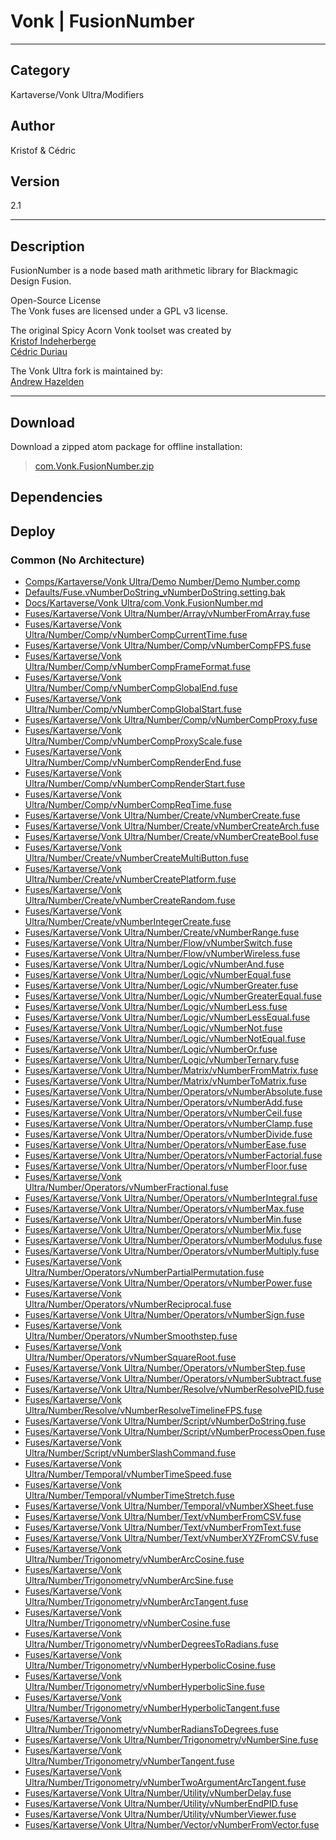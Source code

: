 # Vonk | FusionNumber
___

## Category
Kartaverse/Vonk Ultra/Modifiers

## Author
Kristof & Cédric

## Version
2.1

___

## Description
<p>FusionNumber is a node based math arithmetic library for Blackmagic Design Fusion.</p>

<p>Open-Source License<br>
The Vonk fuses are licensed under a GPL v3 license.</p>

<p>The original Spicy Acorn Vonk toolset was created by<br>
<a href="mailto:xmnr0x23@gmail.com">Kristof Indeherberge</a><br>
<a href="mailto:duriau.cedric@live.be">C&eacute;dric Duriau</a></p>

<p>The Vonk Ultra fork is maintained by:<br>
<a href="mailto:andrew@andrewhazelden.com">Andrew Hazelden</a></p>

___

## Download

Download a zipped atom package for offline installation:
> [com.Vonk.FusionNumber.zip](https://gitlab.com/WeSuckLess/Reactor/-/archive/master/Reactor-master.zip?path=Atoms/com.Vonk.FusionNumber)  

## Dependencies

## Deploy

### Common (No Architecture)

<ul>
<li><a href="https://gitlab.com/WeSuckLess/Reactor/-/blob/master/Atoms/com.Vonk.FusionNumber/Comps/Kartaverse/Vonk Ultra/Demo Number/Demo Number.comp?ref_type=heads">Comps/Kartaverse/Vonk Ultra/Demo Number/Demo Number.comp</a></li>
<li><a href="https://gitlab.com/WeSuckLess/Reactor/-/blob/master/Atoms/com.Vonk.FusionNumber/Defaults/Fuse.vNumberDoString_vNumberDoString.setting.bak?ref_type=heads">Defaults/Fuse.vNumberDoString_vNumberDoString.setting.bak</a></li>
<li><a href="https://gitlab.com/WeSuckLess/Reactor/-/blob/master/Atoms/com.Vonk.FusionNumber/Docs/Kartaverse/Vonk Ultra/com.Vonk.FusionNumber.md?ref_type=heads">Docs/Kartaverse/Vonk Ultra/com.Vonk.FusionNumber.md</a></li>
<li><a href="https://gitlab.com/WeSuckLess/Reactor/-/blob/master/Atoms/com.Vonk.FusionNumber/Fuses/Kartaverse/Vonk Ultra/Number/Array/vNumberFromArray.fuse?ref_type=heads">Fuses/Kartaverse/Vonk Ultra/Number/Array/vNumberFromArray.fuse</a></li>
<li><a href="https://gitlab.com/WeSuckLess/Reactor/-/blob/master/Atoms/com.Vonk.FusionNumber/Fuses/Kartaverse/Vonk Ultra/Number/Comp/vNumberCompCurrentTime.fuse?ref_type=heads">Fuses/Kartaverse/Vonk Ultra/Number/Comp/vNumberCompCurrentTime.fuse</a></li>
<li><a href="https://gitlab.com/WeSuckLess/Reactor/-/blob/master/Atoms/com.Vonk.FusionNumber/Fuses/Kartaverse/Vonk Ultra/Number/Comp/vNumberCompFPS.fuse?ref_type=heads">Fuses/Kartaverse/Vonk Ultra/Number/Comp/vNumberCompFPS.fuse</a></li>
<li><a href="https://gitlab.com/WeSuckLess/Reactor/-/blob/master/Atoms/com.Vonk.FusionNumber/Fuses/Kartaverse/Vonk Ultra/Number/Comp/vNumberCompFrameFormat.fuse?ref_type=heads">Fuses/Kartaverse/Vonk Ultra/Number/Comp/vNumberCompFrameFormat.fuse</a></li>
<li><a href="https://gitlab.com/WeSuckLess/Reactor/-/blob/master/Atoms/com.Vonk.FusionNumber/Fuses/Kartaverse/Vonk Ultra/Number/Comp/vNumberCompGlobalEnd.fuse?ref_type=heads">Fuses/Kartaverse/Vonk Ultra/Number/Comp/vNumberCompGlobalEnd.fuse</a></li>
<li><a href="https://gitlab.com/WeSuckLess/Reactor/-/blob/master/Atoms/com.Vonk.FusionNumber/Fuses/Kartaverse/Vonk Ultra/Number/Comp/vNumberCompGlobalStart.fuse?ref_type=heads">Fuses/Kartaverse/Vonk Ultra/Number/Comp/vNumberCompGlobalStart.fuse</a></li>
<li><a href="https://gitlab.com/WeSuckLess/Reactor/-/blob/master/Atoms/com.Vonk.FusionNumber/Fuses/Kartaverse/Vonk Ultra/Number/Comp/vNumberCompProxy.fuse?ref_type=heads">Fuses/Kartaverse/Vonk Ultra/Number/Comp/vNumberCompProxy.fuse</a></li>
<li><a href="https://gitlab.com/WeSuckLess/Reactor/-/blob/master/Atoms/com.Vonk.FusionNumber/Fuses/Kartaverse/Vonk Ultra/Number/Comp/vNumberCompProxyScale.fuse?ref_type=heads">Fuses/Kartaverse/Vonk Ultra/Number/Comp/vNumberCompProxyScale.fuse</a></li>
<li><a href="https://gitlab.com/WeSuckLess/Reactor/-/blob/master/Atoms/com.Vonk.FusionNumber/Fuses/Kartaverse/Vonk Ultra/Number/Comp/vNumberCompRenderEnd.fuse?ref_type=heads">Fuses/Kartaverse/Vonk Ultra/Number/Comp/vNumberCompRenderEnd.fuse</a></li>
<li><a href="https://gitlab.com/WeSuckLess/Reactor/-/blob/master/Atoms/com.Vonk.FusionNumber/Fuses/Kartaverse/Vonk Ultra/Number/Comp/vNumberCompRenderStart.fuse?ref_type=heads">Fuses/Kartaverse/Vonk Ultra/Number/Comp/vNumberCompRenderStart.fuse</a></li>
<li><a href="https://gitlab.com/WeSuckLess/Reactor/-/blob/master/Atoms/com.Vonk.FusionNumber/Fuses/Kartaverse/Vonk Ultra/Number/Comp/vNumberCompReqTime.fuse?ref_type=heads">Fuses/Kartaverse/Vonk Ultra/Number/Comp/vNumberCompReqTime.fuse</a></li>
<li><a href="https://gitlab.com/WeSuckLess/Reactor/-/blob/master/Atoms/com.Vonk.FusionNumber/Fuses/Kartaverse/Vonk Ultra/Number/Create/vNumberCreate.fuse?ref_type=heads">Fuses/Kartaverse/Vonk Ultra/Number/Create/vNumberCreate.fuse</a></li>
<li><a href="https://gitlab.com/WeSuckLess/Reactor/-/blob/master/Atoms/com.Vonk.FusionNumber/Fuses/Kartaverse/Vonk Ultra/Number/Create/vNumberCreateArch.fuse?ref_type=heads">Fuses/Kartaverse/Vonk Ultra/Number/Create/vNumberCreateArch.fuse</a></li>
<li><a href="https://gitlab.com/WeSuckLess/Reactor/-/blob/master/Atoms/com.Vonk.FusionNumber/Fuses/Kartaverse/Vonk Ultra/Number/Create/vNumberCreateBool.fuse?ref_type=heads">Fuses/Kartaverse/Vonk Ultra/Number/Create/vNumberCreateBool.fuse</a></li>
<li><a href="https://gitlab.com/WeSuckLess/Reactor/-/blob/master/Atoms/com.Vonk.FusionNumber/Fuses/Kartaverse/Vonk Ultra/Number/Create/vNumberCreateMultiButton.fuse?ref_type=heads">Fuses/Kartaverse/Vonk Ultra/Number/Create/vNumberCreateMultiButton.fuse</a></li>
<li><a href="https://gitlab.com/WeSuckLess/Reactor/-/blob/master/Atoms/com.Vonk.FusionNumber/Fuses/Kartaverse/Vonk Ultra/Number/Create/vNumberCreatePlatform.fuse?ref_type=heads">Fuses/Kartaverse/Vonk Ultra/Number/Create/vNumberCreatePlatform.fuse</a></li>
<li><a href="https://gitlab.com/WeSuckLess/Reactor/-/blob/master/Atoms/com.Vonk.FusionNumber/Fuses/Kartaverse/Vonk Ultra/Number/Create/vNumberCreateRandom.fuse?ref_type=heads">Fuses/Kartaverse/Vonk Ultra/Number/Create/vNumberCreateRandom.fuse</a></li>
<li><a href="https://gitlab.com/WeSuckLess/Reactor/-/blob/master/Atoms/com.Vonk.FusionNumber/Fuses/Kartaverse/Vonk Ultra/Number/Create/vNumberIntegerCreate.fuse?ref_type=heads">Fuses/Kartaverse/Vonk Ultra/Number/Create/vNumberIntegerCreate.fuse</a></li>
<li><a href="https://gitlab.com/WeSuckLess/Reactor/-/blob/master/Atoms/com.Vonk.FusionNumber/Fuses/Kartaverse/Vonk Ultra/Number/Create/vNumberRange.fuse?ref_type=heads">Fuses/Kartaverse/Vonk Ultra/Number/Create/vNumberRange.fuse</a></li>
<li><a href="https://gitlab.com/WeSuckLess/Reactor/-/blob/master/Atoms/com.Vonk.FusionNumber/Fuses/Kartaverse/Vonk Ultra/Number/Flow/vNumberSwitch.fuse?ref_type=heads">Fuses/Kartaverse/Vonk Ultra/Number/Flow/vNumberSwitch.fuse</a></li>
<li><a href="https://gitlab.com/WeSuckLess/Reactor/-/blob/master/Atoms/com.Vonk.FusionNumber/Fuses/Kartaverse/Vonk Ultra/Number/Flow/vNumberWireless.fuse?ref_type=heads">Fuses/Kartaverse/Vonk Ultra/Number/Flow/vNumberWireless.fuse</a></li>
<li><a href="https://gitlab.com/WeSuckLess/Reactor/-/blob/master/Atoms/com.Vonk.FusionNumber/Fuses/Kartaverse/Vonk Ultra/Number/Logic/vNumberAnd.fuse?ref_type=heads">Fuses/Kartaverse/Vonk Ultra/Number/Logic/vNumberAnd.fuse</a></li>
<li><a href="https://gitlab.com/WeSuckLess/Reactor/-/blob/master/Atoms/com.Vonk.FusionNumber/Fuses/Kartaverse/Vonk Ultra/Number/Logic/vNumberEqual.fuse?ref_type=heads">Fuses/Kartaverse/Vonk Ultra/Number/Logic/vNumberEqual.fuse</a></li>
<li><a href="https://gitlab.com/WeSuckLess/Reactor/-/blob/master/Atoms/com.Vonk.FusionNumber/Fuses/Kartaverse/Vonk Ultra/Number/Logic/vNumberGreater.fuse?ref_type=heads">Fuses/Kartaverse/Vonk Ultra/Number/Logic/vNumberGreater.fuse</a></li>
<li><a href="https://gitlab.com/WeSuckLess/Reactor/-/blob/master/Atoms/com.Vonk.FusionNumber/Fuses/Kartaverse/Vonk Ultra/Number/Logic/vNumberGreaterEqual.fuse?ref_type=heads">Fuses/Kartaverse/Vonk Ultra/Number/Logic/vNumberGreaterEqual.fuse</a></li>
<li><a href="https://gitlab.com/WeSuckLess/Reactor/-/blob/master/Atoms/com.Vonk.FusionNumber/Fuses/Kartaverse/Vonk Ultra/Number/Logic/vNumberLess.fuse?ref_type=heads">Fuses/Kartaverse/Vonk Ultra/Number/Logic/vNumberLess.fuse</a></li>
<li><a href="https://gitlab.com/WeSuckLess/Reactor/-/blob/master/Atoms/com.Vonk.FusionNumber/Fuses/Kartaverse/Vonk Ultra/Number/Logic/vNumberLessEqual.fuse?ref_type=heads">Fuses/Kartaverse/Vonk Ultra/Number/Logic/vNumberLessEqual.fuse</a></li>
<li><a href="https://gitlab.com/WeSuckLess/Reactor/-/blob/master/Atoms/com.Vonk.FusionNumber/Fuses/Kartaverse/Vonk Ultra/Number/Logic/vNumberNot.fuse?ref_type=heads">Fuses/Kartaverse/Vonk Ultra/Number/Logic/vNumberNot.fuse</a></li>
<li><a href="https://gitlab.com/WeSuckLess/Reactor/-/blob/master/Atoms/com.Vonk.FusionNumber/Fuses/Kartaverse/Vonk Ultra/Number/Logic/vNumberNotEqual.fuse?ref_type=heads">Fuses/Kartaverse/Vonk Ultra/Number/Logic/vNumberNotEqual.fuse</a></li>
<li><a href="https://gitlab.com/WeSuckLess/Reactor/-/blob/master/Atoms/com.Vonk.FusionNumber/Fuses/Kartaverse/Vonk Ultra/Number/Logic/vNumberOr.fuse?ref_type=heads">Fuses/Kartaverse/Vonk Ultra/Number/Logic/vNumberOr.fuse</a></li>
<li><a href="https://gitlab.com/WeSuckLess/Reactor/-/blob/master/Atoms/com.Vonk.FusionNumber/Fuses/Kartaverse/Vonk Ultra/Number/Logic/vNumberTernary.fuse?ref_type=heads">Fuses/Kartaverse/Vonk Ultra/Number/Logic/vNumberTernary.fuse</a></li>
<li><a href="https://gitlab.com/WeSuckLess/Reactor/-/blob/master/Atoms/com.Vonk.FusionNumber/Fuses/Kartaverse/Vonk Ultra/Number/Matrix/vNumberFromMatrix.fuse?ref_type=heads">Fuses/Kartaverse/Vonk Ultra/Number/Matrix/vNumberFromMatrix.fuse</a></li>
<li><a href="https://gitlab.com/WeSuckLess/Reactor/-/blob/master/Atoms/com.Vonk.FusionNumber/Fuses/Kartaverse/Vonk Ultra/Number/Matrix/vNumberToMatrix.fuse?ref_type=heads">Fuses/Kartaverse/Vonk Ultra/Number/Matrix/vNumberToMatrix.fuse</a></li>
<li><a href="https://gitlab.com/WeSuckLess/Reactor/-/blob/master/Atoms/com.Vonk.FusionNumber/Fuses/Kartaverse/Vonk Ultra/Number/Operators/vNumberAbsolute.fuse?ref_type=heads">Fuses/Kartaverse/Vonk Ultra/Number/Operators/vNumberAbsolute.fuse</a></li>
<li><a href="https://gitlab.com/WeSuckLess/Reactor/-/blob/master/Atoms/com.Vonk.FusionNumber/Fuses/Kartaverse/Vonk Ultra/Number/Operators/vNumberAdd.fuse?ref_type=heads">Fuses/Kartaverse/Vonk Ultra/Number/Operators/vNumberAdd.fuse</a></li>
<li><a href="https://gitlab.com/WeSuckLess/Reactor/-/blob/master/Atoms/com.Vonk.FusionNumber/Fuses/Kartaverse/Vonk Ultra/Number/Operators/vNumberCeil.fuse?ref_type=heads">Fuses/Kartaverse/Vonk Ultra/Number/Operators/vNumberCeil.fuse</a></li>
<li><a href="https://gitlab.com/WeSuckLess/Reactor/-/blob/master/Atoms/com.Vonk.FusionNumber/Fuses/Kartaverse/Vonk Ultra/Number/Operators/vNumberClamp.fuse?ref_type=heads">Fuses/Kartaverse/Vonk Ultra/Number/Operators/vNumberClamp.fuse</a></li>
<li><a href="https://gitlab.com/WeSuckLess/Reactor/-/blob/master/Atoms/com.Vonk.FusionNumber/Fuses/Kartaverse/Vonk Ultra/Number/Operators/vNumberDivide.fuse?ref_type=heads">Fuses/Kartaverse/Vonk Ultra/Number/Operators/vNumberDivide.fuse</a></li>
<li><a href="https://gitlab.com/WeSuckLess/Reactor/-/blob/master/Atoms/com.Vonk.FusionNumber/Fuses/Kartaverse/Vonk Ultra/Number/Operators/vNumberEase.fuse?ref_type=heads">Fuses/Kartaverse/Vonk Ultra/Number/Operators/vNumberEase.fuse</a></li>
<li><a href="https://gitlab.com/WeSuckLess/Reactor/-/blob/master/Atoms/com.Vonk.FusionNumber/Fuses/Kartaverse/Vonk Ultra/Number/Operators/vNumberFactorial.fuse?ref_type=heads">Fuses/Kartaverse/Vonk Ultra/Number/Operators/vNumberFactorial.fuse</a></li>
<li><a href="https://gitlab.com/WeSuckLess/Reactor/-/blob/master/Atoms/com.Vonk.FusionNumber/Fuses/Kartaverse/Vonk Ultra/Number/Operators/vNumberFloor.fuse?ref_type=heads">Fuses/Kartaverse/Vonk Ultra/Number/Operators/vNumberFloor.fuse</a></li>
<li><a href="https://gitlab.com/WeSuckLess/Reactor/-/blob/master/Atoms/com.Vonk.FusionNumber/Fuses/Kartaverse/Vonk Ultra/Number/Operators/vNumberFractional.fuse?ref_type=heads">Fuses/Kartaverse/Vonk Ultra/Number/Operators/vNumberFractional.fuse</a></li>
<li><a href="https://gitlab.com/WeSuckLess/Reactor/-/blob/master/Atoms/com.Vonk.FusionNumber/Fuses/Kartaverse/Vonk Ultra/Number/Operators/vNumberIntegral.fuse?ref_type=heads">Fuses/Kartaverse/Vonk Ultra/Number/Operators/vNumberIntegral.fuse</a></li>
<li><a href="https://gitlab.com/WeSuckLess/Reactor/-/blob/master/Atoms/com.Vonk.FusionNumber/Fuses/Kartaverse/Vonk Ultra/Number/Operators/vNumberMax.fuse?ref_type=heads">Fuses/Kartaverse/Vonk Ultra/Number/Operators/vNumberMax.fuse</a></li>
<li><a href="https://gitlab.com/WeSuckLess/Reactor/-/blob/master/Atoms/com.Vonk.FusionNumber/Fuses/Kartaverse/Vonk Ultra/Number/Operators/vNumberMin.fuse?ref_type=heads">Fuses/Kartaverse/Vonk Ultra/Number/Operators/vNumberMin.fuse</a></li>
<li><a href="https://gitlab.com/WeSuckLess/Reactor/-/blob/master/Atoms/com.Vonk.FusionNumber/Fuses/Kartaverse/Vonk Ultra/Number/Operators/vNumberMix.fuse?ref_type=heads">Fuses/Kartaverse/Vonk Ultra/Number/Operators/vNumberMix.fuse</a></li>
<li><a href="https://gitlab.com/WeSuckLess/Reactor/-/blob/master/Atoms/com.Vonk.FusionNumber/Fuses/Kartaverse/Vonk Ultra/Number/Operators/vNumberModulus.fuse?ref_type=heads">Fuses/Kartaverse/Vonk Ultra/Number/Operators/vNumberModulus.fuse</a></li>
<li><a href="https://gitlab.com/WeSuckLess/Reactor/-/blob/master/Atoms/com.Vonk.FusionNumber/Fuses/Kartaverse/Vonk Ultra/Number/Operators/vNumberMultiply.fuse?ref_type=heads">Fuses/Kartaverse/Vonk Ultra/Number/Operators/vNumberMultiply.fuse</a></li>
<li><a href="https://gitlab.com/WeSuckLess/Reactor/-/blob/master/Atoms/com.Vonk.FusionNumber/Fuses/Kartaverse/Vonk Ultra/Number/Operators/vNumberPartialPermutation.fuse?ref_type=heads">Fuses/Kartaverse/Vonk Ultra/Number/Operators/vNumberPartialPermutation.fuse</a></li>
<li><a href="https://gitlab.com/WeSuckLess/Reactor/-/blob/master/Atoms/com.Vonk.FusionNumber/Fuses/Kartaverse/Vonk Ultra/Number/Operators/vNumberPower.fuse?ref_type=heads">Fuses/Kartaverse/Vonk Ultra/Number/Operators/vNumberPower.fuse</a></li>
<li><a href="https://gitlab.com/WeSuckLess/Reactor/-/blob/master/Atoms/com.Vonk.FusionNumber/Fuses/Kartaverse/Vonk Ultra/Number/Operators/vNumberReciprocal.fuse?ref_type=heads">Fuses/Kartaverse/Vonk Ultra/Number/Operators/vNumberReciprocal.fuse</a></li>
<li><a href="https://gitlab.com/WeSuckLess/Reactor/-/blob/master/Atoms/com.Vonk.FusionNumber/Fuses/Kartaverse/Vonk Ultra/Number/Operators/vNumberSign.fuse?ref_type=heads">Fuses/Kartaverse/Vonk Ultra/Number/Operators/vNumberSign.fuse</a></li>
<li><a href="https://gitlab.com/WeSuckLess/Reactor/-/blob/master/Atoms/com.Vonk.FusionNumber/Fuses/Kartaverse/Vonk Ultra/Number/Operators/vNumberSmoothstep.fuse?ref_type=heads">Fuses/Kartaverse/Vonk Ultra/Number/Operators/vNumberSmoothstep.fuse</a></li>
<li><a href="https://gitlab.com/WeSuckLess/Reactor/-/blob/master/Atoms/com.Vonk.FusionNumber/Fuses/Kartaverse/Vonk Ultra/Number/Operators/vNumberSquareRoot.fuse?ref_type=heads">Fuses/Kartaverse/Vonk Ultra/Number/Operators/vNumberSquareRoot.fuse</a></li>
<li><a href="https://gitlab.com/WeSuckLess/Reactor/-/blob/master/Atoms/com.Vonk.FusionNumber/Fuses/Kartaverse/Vonk Ultra/Number/Operators/vNumberStep.fuse?ref_type=heads">Fuses/Kartaverse/Vonk Ultra/Number/Operators/vNumberStep.fuse</a></li>
<li><a href="https://gitlab.com/WeSuckLess/Reactor/-/blob/master/Atoms/com.Vonk.FusionNumber/Fuses/Kartaverse/Vonk Ultra/Number/Operators/vNumberSubtract.fuse?ref_type=heads">Fuses/Kartaverse/Vonk Ultra/Number/Operators/vNumberSubtract.fuse</a></li>
<li><a href="https://gitlab.com/WeSuckLess/Reactor/-/blob/master/Atoms/com.Vonk.FusionNumber/Fuses/Kartaverse/Vonk Ultra/Number/Resolve/vNumberResolvePID.fuse?ref_type=heads">Fuses/Kartaverse/Vonk Ultra/Number/Resolve/vNumberResolvePID.fuse</a></li>
<li><a href="https://gitlab.com/WeSuckLess/Reactor/-/blob/master/Atoms/com.Vonk.FusionNumber/Fuses/Kartaverse/Vonk Ultra/Number/Resolve/vNumberResolveTimelineFPS.fuse?ref_type=heads">Fuses/Kartaverse/Vonk Ultra/Number/Resolve/vNumberResolveTimelineFPS.fuse</a></li>
<li><a href="https://gitlab.com/WeSuckLess/Reactor/-/blob/master/Atoms/com.Vonk.FusionNumber/Fuses/Kartaverse/Vonk Ultra/Number/Script/vNumberDoString.fuse?ref_type=heads">Fuses/Kartaverse/Vonk Ultra/Number/Script/vNumberDoString.fuse</a></li>
<li><a href="https://gitlab.com/WeSuckLess/Reactor/-/blob/master/Atoms/com.Vonk.FusionNumber/Fuses/Kartaverse/Vonk Ultra/Number/Script/vNumberProcessOpen.fuse?ref_type=heads">Fuses/Kartaverse/Vonk Ultra/Number/Script/vNumberProcessOpen.fuse</a></li>
<li><a href="https://gitlab.com/WeSuckLess/Reactor/-/blob/master/Atoms/com.Vonk.FusionNumber/Fuses/Kartaverse/Vonk Ultra/Number/Script/vNumberSlashCommand.fuse?ref_type=heads">Fuses/Kartaverse/Vonk Ultra/Number/Script/vNumberSlashCommand.fuse</a></li>
<li><a href="https://gitlab.com/WeSuckLess/Reactor/-/blob/master/Atoms/com.Vonk.FusionNumber/Fuses/Kartaverse/Vonk Ultra/Number/Temporal/vNumberTimeSpeed.fuse?ref_type=heads">Fuses/Kartaverse/Vonk Ultra/Number/Temporal/vNumberTimeSpeed.fuse</a></li>
<li><a href="https://gitlab.com/WeSuckLess/Reactor/-/blob/master/Atoms/com.Vonk.FusionNumber/Fuses/Kartaverse/Vonk Ultra/Number/Temporal/vNumberTimeStretch.fuse?ref_type=heads">Fuses/Kartaverse/Vonk Ultra/Number/Temporal/vNumberTimeStretch.fuse</a></li>
<li><a href="https://gitlab.com/WeSuckLess/Reactor/-/blob/master/Atoms/com.Vonk.FusionNumber/Fuses/Kartaverse/Vonk Ultra/Number/Temporal/vNumberXSheet.fuse?ref_type=heads">Fuses/Kartaverse/Vonk Ultra/Number/Temporal/vNumberXSheet.fuse</a></li>
<li><a href="https://gitlab.com/WeSuckLess/Reactor/-/blob/master/Atoms/com.Vonk.FusionNumber/Fuses/Kartaverse/Vonk Ultra/Number/Text/vNumberFromCSV.fuse?ref_type=heads">Fuses/Kartaverse/Vonk Ultra/Number/Text/vNumberFromCSV.fuse</a></li>
<li><a href="https://gitlab.com/WeSuckLess/Reactor/-/blob/master/Atoms/com.Vonk.FusionNumber/Fuses/Kartaverse/Vonk Ultra/Number/Text/vNumberFromText.fuse?ref_type=heads">Fuses/Kartaverse/Vonk Ultra/Number/Text/vNumberFromText.fuse</a></li>
<li><a href="https://gitlab.com/WeSuckLess/Reactor/-/blob/master/Atoms/com.Vonk.FusionNumber/Fuses/Kartaverse/Vonk Ultra/Number/Text/vNumberXYZFromCSV.fuse?ref_type=heads">Fuses/Kartaverse/Vonk Ultra/Number/Text/vNumberXYZFromCSV.fuse</a></li>
<li><a href="https://gitlab.com/WeSuckLess/Reactor/-/blob/master/Atoms/com.Vonk.FusionNumber/Fuses/Kartaverse/Vonk Ultra/Number/Trigonometry/vNumberArcCosine.fuse?ref_type=heads">Fuses/Kartaverse/Vonk Ultra/Number/Trigonometry/vNumberArcCosine.fuse</a></li>
<li><a href="https://gitlab.com/WeSuckLess/Reactor/-/blob/master/Atoms/com.Vonk.FusionNumber/Fuses/Kartaverse/Vonk Ultra/Number/Trigonometry/vNumberArcSine.fuse?ref_type=heads">Fuses/Kartaverse/Vonk Ultra/Number/Trigonometry/vNumberArcSine.fuse</a></li>
<li><a href="https://gitlab.com/WeSuckLess/Reactor/-/blob/master/Atoms/com.Vonk.FusionNumber/Fuses/Kartaverse/Vonk Ultra/Number/Trigonometry/vNumberArcTangent.fuse?ref_type=heads">Fuses/Kartaverse/Vonk Ultra/Number/Trigonometry/vNumberArcTangent.fuse</a></li>
<li><a href="https://gitlab.com/WeSuckLess/Reactor/-/blob/master/Atoms/com.Vonk.FusionNumber/Fuses/Kartaverse/Vonk Ultra/Number/Trigonometry/vNumberCosine.fuse?ref_type=heads">Fuses/Kartaverse/Vonk Ultra/Number/Trigonometry/vNumberCosine.fuse</a></li>
<li><a href="https://gitlab.com/WeSuckLess/Reactor/-/blob/master/Atoms/com.Vonk.FusionNumber/Fuses/Kartaverse/Vonk Ultra/Number/Trigonometry/vNumberDegreesToRadians.fuse?ref_type=heads">Fuses/Kartaverse/Vonk Ultra/Number/Trigonometry/vNumberDegreesToRadians.fuse</a></li>
<li><a href="https://gitlab.com/WeSuckLess/Reactor/-/blob/master/Atoms/com.Vonk.FusionNumber/Fuses/Kartaverse/Vonk Ultra/Number/Trigonometry/vNumberHyperbolicCosine.fuse?ref_type=heads">Fuses/Kartaverse/Vonk Ultra/Number/Trigonometry/vNumberHyperbolicCosine.fuse</a></li>
<li><a href="https://gitlab.com/WeSuckLess/Reactor/-/blob/master/Atoms/com.Vonk.FusionNumber/Fuses/Kartaverse/Vonk Ultra/Number/Trigonometry/vNumberHyperbolicSine.fuse?ref_type=heads">Fuses/Kartaverse/Vonk Ultra/Number/Trigonometry/vNumberHyperbolicSine.fuse</a></li>
<li><a href="https://gitlab.com/WeSuckLess/Reactor/-/blob/master/Atoms/com.Vonk.FusionNumber/Fuses/Kartaverse/Vonk Ultra/Number/Trigonometry/vNumberHyperbolicTangent.fuse?ref_type=heads">Fuses/Kartaverse/Vonk Ultra/Number/Trigonometry/vNumberHyperbolicTangent.fuse</a></li>
<li><a href="https://gitlab.com/WeSuckLess/Reactor/-/blob/master/Atoms/com.Vonk.FusionNumber/Fuses/Kartaverse/Vonk Ultra/Number/Trigonometry/vNumberRadiansToDegrees.fuse?ref_type=heads">Fuses/Kartaverse/Vonk Ultra/Number/Trigonometry/vNumberRadiansToDegrees.fuse</a></li>
<li><a href="https://gitlab.com/WeSuckLess/Reactor/-/blob/master/Atoms/com.Vonk.FusionNumber/Fuses/Kartaverse/Vonk Ultra/Number/Trigonometry/vNumberSine.fuse?ref_type=heads">Fuses/Kartaverse/Vonk Ultra/Number/Trigonometry/vNumberSine.fuse</a></li>
<li><a href="https://gitlab.com/WeSuckLess/Reactor/-/blob/master/Atoms/com.Vonk.FusionNumber/Fuses/Kartaverse/Vonk Ultra/Number/Trigonometry/vNumberTangent.fuse?ref_type=heads">Fuses/Kartaverse/Vonk Ultra/Number/Trigonometry/vNumberTangent.fuse</a></li>
<li><a href="https://gitlab.com/WeSuckLess/Reactor/-/blob/master/Atoms/com.Vonk.FusionNumber/Fuses/Kartaverse/Vonk Ultra/Number/Trigonometry/vNumberTwoArgumentArcTangent.fuse?ref_type=heads">Fuses/Kartaverse/Vonk Ultra/Number/Trigonometry/vNumberTwoArgumentArcTangent.fuse</a></li>
<li><a href="https://gitlab.com/WeSuckLess/Reactor/-/blob/master/Atoms/com.Vonk.FusionNumber/Fuses/Kartaverse/Vonk Ultra/Number/Utility/vNumberDelay.fuse?ref_type=heads">Fuses/Kartaverse/Vonk Ultra/Number/Utility/vNumberDelay.fuse</a></li>
<li><a href="https://gitlab.com/WeSuckLess/Reactor/-/blob/master/Atoms/com.Vonk.FusionNumber/Fuses/Kartaverse/Vonk Ultra/Number/Utility/vNumberEndPID.fuse?ref_type=heads">Fuses/Kartaverse/Vonk Ultra/Number/Utility/vNumberEndPID.fuse</a></li>
<li><a href="https://gitlab.com/WeSuckLess/Reactor/-/blob/master/Atoms/com.Vonk.FusionNumber/Fuses/Kartaverse/Vonk Ultra/Number/Utility/vNumberViewer.fuse?ref_type=heads">Fuses/Kartaverse/Vonk Ultra/Number/Utility/vNumberViewer.fuse</a></li>
<li><a href="https://gitlab.com/WeSuckLess/Reactor/-/blob/master/Atoms/com.Vonk.FusionNumber/Fuses/Kartaverse/Vonk Ultra/Number/Vector/vNumberFromVector.fuse?ref_type=heads">Fuses/Kartaverse/Vonk Ultra/Number/Vector/vNumberFromVector.fuse</a></li>
</ul>
